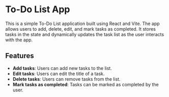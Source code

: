 # To-Do List App

This is a simple To-Do List application built using React and Vite. The app allows users to add, delete, edit, and mark tasks as completed. It stores tasks in the state and dynamically updates the task list as the user interacts with the app.

## Features

- **Add tasks**: Users can add new tasks to the list.
- **Edit tasks**: Users can edit the title of a task.
- **Delete tasks**: Users can remove tasks from the list.
- **Mark tasks as completed**: Tasks can be marked as completed by the user.
  
